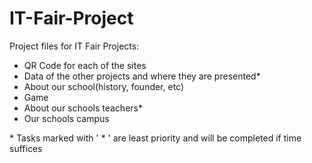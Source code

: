 # IT-Fair-Project
Project files for IT Fair
Projects:
- QR Code for each of the sites
- Data of the other projects and where they are presented\*
- About our school(history, founder, etc)
- Game
- About our schools teachers\*
- Our schools campus

\* Tasks marked with ' \* ' are least priority and will be completed if time suffices
